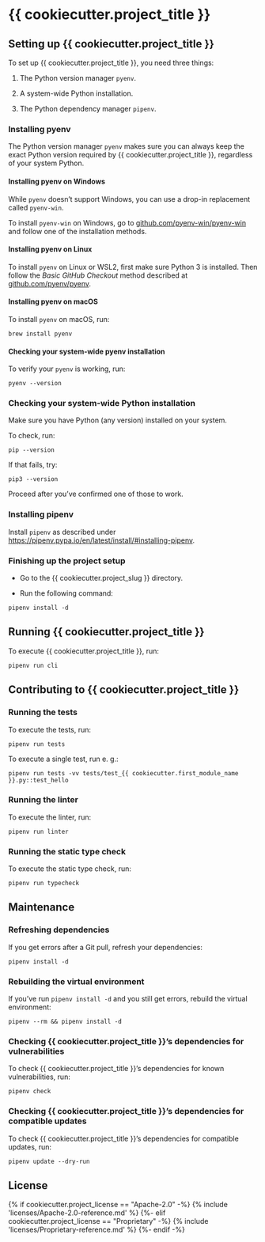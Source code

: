 # {{ cookiecutter.project_title }}

## Setting up {{ cookiecutter.project_title }}

To set up {{ cookiecutter.project_title }}, you need three things:

1. The Python version manager `pyenv`.

2. A system-wide Python installation.

3. The Python dependency manager `pipenv`.

### Installing pyenv

The Python version manager `pyenv` makes sure you can always keep
the exact Python version required by {{ cookiecutter.project_title }},
regardless of your system Python.

#### Installing pyenv on Windows

While `pyenv` doesn’t support Windows, you can use a drop-in
replacement called `pyenv-win`.

To install `pyenv-win` on Windows, go to
[github.com/pyenv-win/pyenv-win](https://github.com/pyenv-win/pyenv-win#installation)
and follow one of the installation methods.

#### Installing pyenv on Linux

To install `pyenv` on Linux or WSL2, first make sure Python 3 is
installed. Then follow the _Basic GitHub Checkout_ method described
at [github.com/pyenv/pyenv](https://github.com/pyenv/pyenv#basic-github-checkout).

#### Installing pyenv on macOS

To install `pyenv` on macOS, run:

```
brew install pyenv
```

#### Checking your system-wide pyenv installation

To verify your `pyenv` is working, run:

```
pyenv --version
```

### Checking your system-wide Python installation

Make sure you have Python (any version) installed on your system.

To check, run:

```
pip --version
```

If that fails, try:

```
pip3 --version
```

Proceed after you’ve confirmed one of those to work.

### Installing pipenv

Install `pipenv` as described under https://pipenv.pypa.io/en/latest/install/#installing-pipenv.

### Finishing up the project setup

- Go to the {{ cookiecutter.project_slug }} directory.

- Run the following command:

```
pipenv install -d
```

## Running {{ cookiecutter.project_title }}

To execute {{ cookiecutter.project_title }}, run:

```
pipenv run cli
```

## Contributing to {{ cookiecutter.project_title }}

### Running the tests

To execute the tests, run:

```
pipenv run tests
```

To execute a single test, run e. g.:

```
pipenv run tests -vv tests/test_{{ cookiecutter.first_module_name }}.py::test_hello
```

### Running the linter

To execute the linter, run:

```
pipenv run linter
```

### Running the static type check

To execute the static type check, run:

```
pipenv run typecheck
```

## Maintenance

### Refreshing dependencies

If you get errors after a Git pull, refresh your dependencies:

```
pipenv install -d
```

### Rebuilding the virtual environment

If you’ve run `pipenv install -d` and you still get errors, rebuild
the virtual environment:

```
pipenv --rm && pipenv install -d
```

### Checking {{ cookiecutter.project_title }}’s dependencies for vulnerabilities

To check {{ cookiecutter.project_title }}’s dependencies for known vulnerabilities, run:

```
pipenv check
```

### Checking {{ cookiecutter.project_title }}’s dependencies for compatible updates

To check {{ cookiecutter.project_title }}’s dependencies for compatible updates, run:

```
pipenv update --dry-run
```

## License

{% if cookiecutter.project_license == "Apache-2.0" -%}
{% include 'licenses/Apache-2.0-reference.md' %}
{%- elif cookiecutter.project_license == "Proprietary" -%}
{% include 'licenses/Proprietary-reference.md' %}
{%- endif -%}
